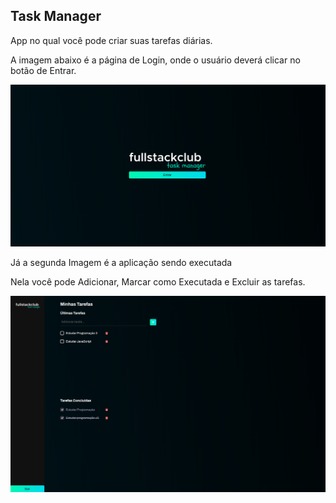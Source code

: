 <h2>Task Manager</h2>
<p>App no qual você pode criar suas tarefas diárias.</p>
<p>A imagem abaixo é a página de Login, onde o usuário deverá clicar no botão de Entrar.</p>
<img alt="Task Manager Menu" src="./src/assets/images/task-manager-menu.png">
<p>Já a segunda Imagem é a aplicação sendo executada</p>
<p>Nela você pode Adicionar, Marcar como Executada e Excluir as tarefas.</p>
<img alt="Task Manager" src="./src/assets/images/task-manager.png">
